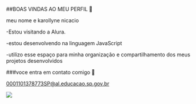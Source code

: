 ##BOAS VINDAS AO MEU PERFIL 💓 

meu nome e karollyne nicacio


-Estou visitando a Alura.

-estou desenvolvendo na linguagem JavaScript

-utilizo esse espaço para minha organização e compartilhamento dos meus projetos desenvolvidos


###voce entra em contato comigo 💌


0001101378773SP@al.educacao.sp.gov.br

![](https://media1.tenor.com/m/yD4tDzW1xZMAAAAC/i-wanna-kiss-you-all-the-time.gif)

